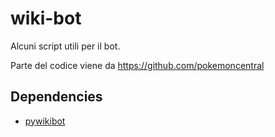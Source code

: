 # wiki-bot
Alcuni script utili per il bot.

Parte del codice viene da https://github.com/pokemoncentral

## Dependencies
-	[pywikibot](https://www.mediawiki.org/wiki/Manual:Pywikibot)

